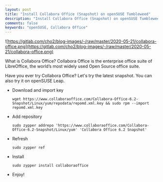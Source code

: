 ```yaml
---
layout: post
title: "Install Collabora Office (Snapshot) on openSUSE Tumbleweed"
description: "Install Collabora Office (Snapshot) on openSUSE Tumbleweed"
comments: false
keywords: "openSUSE, Collabora Office"
---
```


![https://gitlab.com/cho2/blog-images/-/raw/master/2020-05-21/collabora-office.png](https://gitlab.com/cho2/blog-images/-/raw/master/2020-05-21/collabora-office.png)

What is Collabora Office? Collabora Office is the enterprise office suite of LibreOffice, the world’s most widely used Open Source office suite.

Have you ever try Collabora Office? Let's try the latest snapshot. You can also try it on openSUSE Leap.

* Download and import key

    ```
    wget https://www.collaboraoffice.com/Collabora-Office-6.2-Snapshot/Linux/yum/repodata/repomd.xml.key && sudo rpm --import repomd.xml.key
    ```
* Add repository

    ```
    sudo zypper addrepo 'https://www.collaboraoffice.com/Collabora-Office-6.2-Snapshot/Linux/yum' 'Collabora Office 6.2 Snapshot'
    ```

* Refresh

    ```
    sudo zypper ref
    ```

* Install

    ```
    sudo zypper install collaboraoffice
    ```

* Enjoy!
